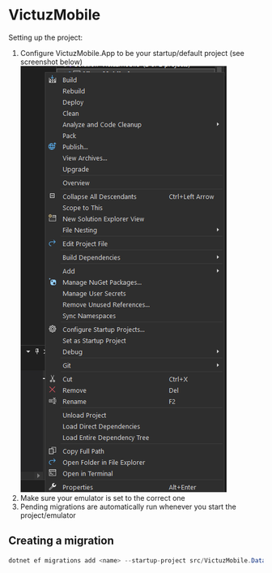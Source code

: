 # VictuzMobile

Setting up the project:
1. Configure VictuzMobile.App to be your startup/default project (see screenshot below)
    ![Startup project](./images/startup_project.png)
2. Make sure your emulator is set to the correct one
3. Pending migrations are automatically run whenever you start the project/emulator

## Creating a migration
```c#
dotnet ef migrations add <name> --startup-project src/VictuzMobile.DatabaseConfig/ --project src/VictuzMobile.DatabaseConfig/
```


